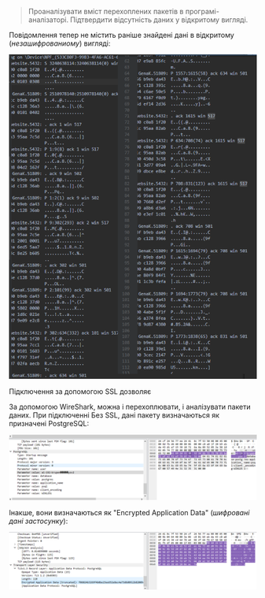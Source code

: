 > Проаналізувати вміст перехоплених пакетів в програмі-аналізаторі.
> Підтвердити відсутність даних у відкритому вигляді.

Повідомлення тепер не містить раніше знайдені дані в відкритому (*незашифрованиому*) вигляді:

![](img/2023-11-27-17-17-22.png)

Підключення за допомогою SSL дозволяє

За допомогою WireShark, можна і перехоплювати, і аналізувати пакети даних. При підключенні Без SSL, дані пакету визначаються як призначені PostgreSQL:

![](img/2023-11-27-17-59-15.png)

Інакше, вони визначаються як "Encrypted Application Data" (*шифровані дані застосунку*):

![](img/2023-11-27-17-57-56.png)
